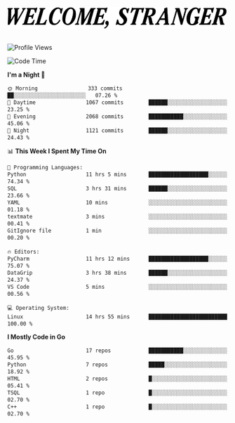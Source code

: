 <div>
  <picture>
    <source media="(prefers-color-scheme: dark)" srcset="./headers/welcome_white.png">
    <img alt="WELCOME, STRANGER" src="./headers/welcome.png" width="500">
  </picture>
</div>

<br>

![Profile Views](https://komarev.com/ghpvc/?username=darleet&color=blue)

<!--START_SECTION:waka-->
![Code Time](http://img.shields.io/badge/Code%20Time-883%20hrs%2044%20mins-blue)

**I'm a Night 🦉** 

```text
🌞 Morning                333 commits         ██░░░░░░░░░░░░░░░░░░░░░░░   07.26 % 
🌆 Daytime                1067 commits        ██████░░░░░░░░░░░░░░░░░░░   23.25 % 
🌃 Evening                2068 commits        ███████████░░░░░░░░░░░░░░   45.06 % 
🌙 Night                  1121 commits        ██████░░░░░░░░░░░░░░░░░░░   24.43 % 
```


📊 **This Week I Spent My Time On** 

```text
💬 Programming Languages: 
Python                   11 hrs 5 mins       ███████████████████░░░░░░   74.34 % 
SQL                      3 hrs 31 mins       ██████░░░░░░░░░░░░░░░░░░░   23.66 % 
YAML                     10 mins             ░░░░░░░░░░░░░░░░░░░░░░░░░   01.18 % 
textmate                 3 mins              ░░░░░░░░░░░░░░░░░░░░░░░░░   00.41 % 
GitIgnore file           1 min               ░░░░░░░░░░░░░░░░░░░░░░░░░   00.20 % 

🔥 Editors: 
PyCharm                  11 hrs 12 mins      ███████████████████░░░░░░   75.07 % 
DataGrip                 3 hrs 38 mins       ██████░░░░░░░░░░░░░░░░░░░   24.37 % 
VS Code                  5 mins              ░░░░░░░░░░░░░░░░░░░░░░░░░   00.56 % 

💻 Operating System: 
Linux                    14 hrs 55 mins      █████████████████████████   100.00 % 
```

**I Mostly Code in Go** 

```text
Go                       17 repos            ███████████░░░░░░░░░░░░░░   45.95 % 
Python                   7 repos             █████░░░░░░░░░░░░░░░░░░░░   18.92 % 
HTML                     2 repos             █░░░░░░░░░░░░░░░░░░░░░░░░   05.41 % 
TSQL                     1 repo              █░░░░░░░░░░░░░░░░░░░░░░░░   02.70 % 
C++                      1 repo              █░░░░░░░░░░░░░░░░░░░░░░░░   02.70 % 
```




<!--END_SECTION:waka-->
